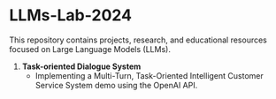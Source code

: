 # LLMs-Lab-2024

This repository contains projects, research, and educational resources focused on Large Language Models (LLMs).

1. **Task-oriented Dialogue System**
   - Implementing a Multi-Turn, Task-Oriented Intelligent Customer Service System demo using the OpenAI API.
